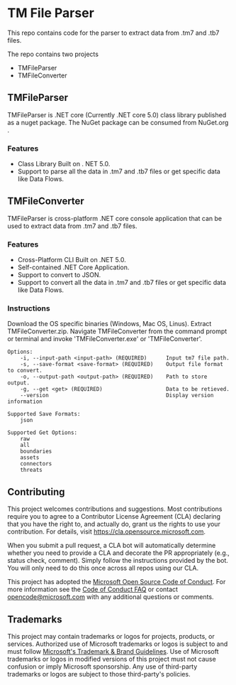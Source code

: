 # TM File Parser

This repo contains code for the parser to extract data from .tm7 and .tb7 files. 

The repo contains two projects

- TMFileParser
- TMFileConverter

## TMFileParser

TMFileParser is .NET core (Currently .NET core 5.0) class library published as a nuget package.
The NuGet package can be consumed from NuGet.org . 

### Features

* Class Library Built on . NET 5.0.
* Support to parse all the data in .tm7 and .tb7 files or get specific data like Data Flows.

## TMFileConverter

TMFileParser is cross-platform .NET core console application that can be used to extract data from .tm7 and .tb7 files.

### Features

* Cross-Platform CLI Built on .NET 5.0.
* Self-contained .NET Core Application.
* Support to convert to JSON.
* Support to convert all the data in .tm7 and .tb7 files or get specific data like Data Flows.

### Instructions

Download the OS specific binaries (Windows, Mac OS, Linus). Extract TMFileConverter.zip. Navigate TMFileConverter from the command prompt or terminal and invoke 'TMFileConverter.exe' or 'TMFileConverter'.

	Options:
		-i, --input-path <input-path> (REQUIRED)      Input tm7 file path.
		-s, --save-format <save-format> (REQUIRED)    Output file format to convert.
		-o, --output-path <output-path> (REQUIRED)    Path to store output.
		-g, --get <get> (REQUIRED)                    Data to be retieved.
		--version                                     Display version information

	Supported Save Formats:
		json

	Supported Get Options:
		raw
		all											
		boundaries
		assets
		connectors
		threats

## Contributing

This project welcomes contributions and suggestions.  Most contributions require you to agree to a
Contributor License Agreement (CLA) declaring that you have the right to, and actually do, grant us
the rights to use your contribution. For details, visit https://cla.opensource.microsoft.com.

When you submit a pull request, a CLA bot will automatically determine whether you need to provide
a CLA and decorate the PR appropriately (e.g., status check, comment). Simply follow the instructions
provided by the bot. You will only need to do this once across all repos using our CLA.

This project has adopted the [Microsoft Open Source Code of Conduct](https://opensource.microsoft.com/codeofconduct/).
For more information see the [Code of Conduct FAQ](https://opensource.microsoft.com/codeofconduct/faq/) or
contact [opencode@microsoft.com](mailto:opencode@microsoft.com) with any additional questions or comments.

## Trademarks

This project may contain trademarks or logos for projects, products, or services. Authorized use of Microsoft 
trademarks or logos is subject to and must follow 
[Microsoft's Trademark & Brand Guidelines](https://www.microsoft.com/en-us/legal/intellectualproperty/trademarks/usage/general).
Use of Microsoft trademarks or logos in modified versions of this project must not cause confusion or imply Microsoft sponsorship.
Any use of third-party trademarks or logos are subject to those third-party's policies.
